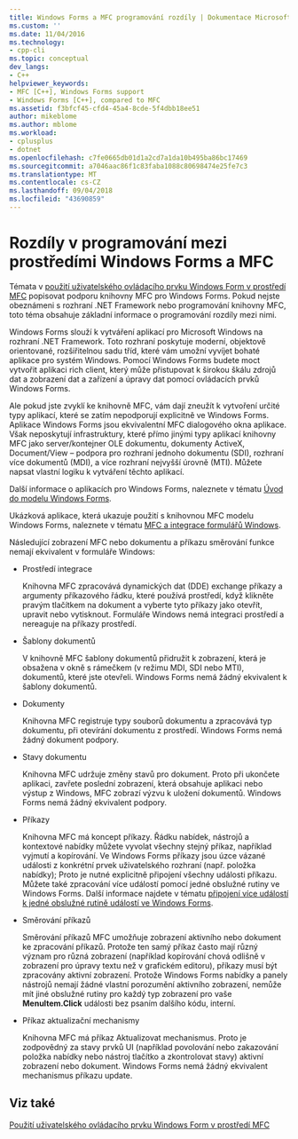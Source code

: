 ```yaml
---
title: Windows Forms a MFC programování rozdíly | Dokumentace Microsoftu
ms.custom: ''
ms.date: 11/04/2016
ms.technology:
- cpp-cli
ms.topic: conceptual
dev_langs:
- C++
helpviewer_keywords:
- MFC [C++], Windows Forms support
- Windows Forms [C++], compared to MFC
ms.assetid: f3bfcf45-cfd4-45a4-8cde-5f4dbb18ee51
author: mikeblome
ms.author: mblome
ms.workload:
- cplusplus
- dotnet
ms.openlocfilehash: c7fe0665db01d1a2cd7a1da10b495ba86bc17469
ms.sourcegitcommit: a7046aac86f1c83faba1088c80698474e25fe7c3
ms.translationtype: MT
ms.contentlocale: cs-CZ
ms.lasthandoff: 09/04/2018
ms.locfileid: "43690859"
---
```

# <a name="windows-formsmfc-programming-differences"></a>Rozdíly v programování mezi prostředími Windows Forms a MFC
Témata v [použití uživatelského ovládacího prvku Windows Form v prostředí MFC](../dotnet/using-a-windows-form-user-control-in-mfc.md) popisovat podporu knihovny MFC pro Windows Forms. Pokud nejste obeznámeni s rozhraní .NET Framework nebo programování knihovny MFC, toto téma obsahuje základní informace o programování rozdíly mezi nimi.  
  
 Windows Forms slouží k vytváření aplikací pro Microsoft Windows na rozhraní .NET Framework. Toto rozhraní poskytuje moderní, objektově orientované, rozšiřitelnou sadu tříd, které vám umožní vyvíjet bohaté aplikace pro systém Windows. Pomocí Windows Forms budete moct vytvořit aplikaci rich client, který může přistupovat k širokou škálu zdrojů dat a zobrazení dat a zařízení a úpravy dat pomocí ovládacích prvků Windows Forms.  
  
 Ale pokud jste zvyklí ke knihovně MFC, vám dají zneužít k vytvoření určité typy aplikací, které se zatím nepodporují explicitně ve Windows Forms. Aplikace Windows Forms jsou ekvivalentní MFC dialogového okna aplikace. Však neposkytují infrastruktury, které přímo jinými typy aplikací knihovny MFC jako server/kontejner OLE dokumentu, dokumenty ActiveX, Document/View – podpora pro rozhraní jednoho dokumentu (SDI), rozhraní více dokumentů (MDI), a více rozhraní nejvyšší úrovně (MTI). Můžete napsat vlastní logiku k vytváření těchto aplikací.  
  
 Další informace o aplikacích pro Windows Forms, naleznete v tématu [Úvod do modelu Windows Forms](/dotnet/framework/winforms/windows-forms-overview).  
  
 Ukázková aplikace, která ukazuje použití s knihovnou MFC modelu Windows Forms, naleznete v tématu [MFC a integrace formulářů Windows](http://www.microsoft.com/downloads/details.aspx?FamilyID=987021bc-e575-4fe3-baa9-15aa50b0f599&displaylang=en).  
  
 Následující zobrazení MFC nebo dokumentu a příkazu směrování funkce nemají ekvivalent v formuláře Windows:  
  
-   Prostředí integrace  
  
     Knihovna MFC zpracovává dynamických dat (DDE) exchange příkazy a argumenty příkazového řádku, které používá prostředí, když klikněte pravým tlačítkem na dokument a vyberte tyto příkazy jako otevřít, upravit nebo vytisknout. Formuláře Windows nemá integraci prostředí a nereaguje na příkazy prostředí.  
  
-   Šablony dokumentů  
  
     V knihovně MFC šablony dokumentů přidružit k zobrazení, která je obsažena v okně s rámečkem (v režimu MDI, SDI nebo MTI), dokumentů, které jste otevřeli. Windows Forms nemá žádný ekvivalent k šablony dokumentů.  
  
-   Dokumenty  
  
     Knihovna MFC registruje typy souborů dokumentu a zpracovává typ dokumentu, při otevírání dokumentu z prostředí. Windows Forms nemá žádný dokument podpory.  
  
-   Stavy dokumentu  
  
     Knihovna MFC udržuje změny stavů pro dokument. Proto při ukončete aplikaci, zavřete poslední zobrazení, která obsahuje aplikaci nebo výstup z Windows, MFC zobrazí výzvu k uložení dokumentů. Windows Forms nemá žádný ekvivalent podpory.  
  
-   Příkazy  
  
     Knihovna MFC má koncept příkazy. Řádku nabídek, nástrojů a kontextové nabídky můžete vyvolat všechny stejný příkaz, například vyjmutí a kopírování. Ve Windows Forms příkazy jsou úzce vázané události z konkrétní prvek uživatelského rozhraní (např. položka nabídky); Proto je nutné explicitně připojení všechny události příkazu. Můžete také zpracování více událostí pomocí jedné obslužné rutiny ve Windows Forms. Další informace najdete v tématu [připojení více událostí k jedné obslužné rutině událostí ve Windows Forms](/dotnet/framework/winforms/how-to-connect-multiple-events-to-a-single-event-handler-in-windows-forms).  
  
-   Směrování příkazů  
  
     Směrování příkazů MFC umožňuje zobrazení aktivního nebo dokument ke zpracování příkazů. Protože ten samý příkaz často mají různý význam pro různá zobrazení (například kopírování chová odlišně v zobrazení pro úpravy textu než v grafickém editoru), příkazy musí být zpracovány aktivní zobrazení. Protože Windows Forms nabídky a panely nástrojů nemají žádné vlastní porozumění aktivního zobrazení, nemůže mít jiné obslužné rutiny pro každý typ zobrazení pro vaše **MenuItem.Click** události bez psaním dalšího kódu, interní.  
  
-   Příkaz aktualizační mechanismy  
  
     Knihovna MFC má příkaz Aktualizovat mechanismus. Proto je zodpovědný za stavy prvků UI (například povolování nebo zakazování položka nabídky nebo nástroj tlačítko a zkontrolovat stavy) aktivní zobrazení nebo dokument. Windows Forms nemá žádný ekvivalent mechanismus příkazu update.  
  
## <a name="see-also"></a>Viz také  
 [Použití uživatelského ovládacího prvku Windows Form v prostředí MFC](../dotnet/using-a-windows-form-user-control-in-mfc.md)   
